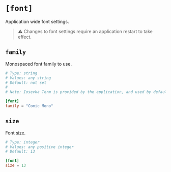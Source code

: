 # `[font]`

Application wide font settings.

> ⚠️  Changes to font settings require an application restart to take effect.

## `family`

Monospaced font family to use.

```toml
# Type: string
# Values: any string
# Default: not set
#
# Note: Iosevka Term is provided by the application, and used by default.

[font]
family = "Comic Mono"
```

## `size`

Font size.

```toml
# Type: integer
# Values: any positive integer
# Default: 13

[font]
size = 13
```
